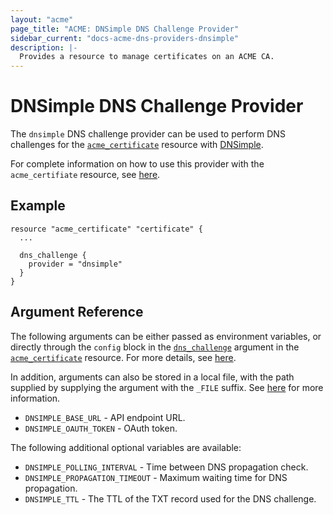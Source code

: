 ```yaml
---
layout: "acme"
page_title: "ACME: DNSimple DNS Challenge Provider"
sidebar_current: "docs-acme-dns-providers-dnsimple"
description: |-
  Provides a resource to manage certificates on an ACME CA.
---
```


# DNSimple DNS Challenge Provider

The `dnsimple` DNS challenge provider can be used to perform DNS challenges for
the [`acme_certificate`][resource-acme-certificate] resource with
[DNSimple][provider-service-page].

[resource-acme-certificate]: /docs/providers/acme/r/certificate.html
[provider-service-page]: https://dnsimple.com/

For complete information on how to use this provider with the `acme_certifiate`
resource, see [here][resource-acme-certificate-dns-challenges].

[resource-acme-certificate-dns-challenges]: /docs/providers/acme/r/certificate.html#using-dns-challenges

## Example

```hcl
resource "acme_certificate" "certificate" {
  ...

  dns_challenge {
    provider = "dnsimple"
  }
}
```

## Argument Reference

The following arguments can be either passed as environment variables, or
directly through the `config` block in the
[`dns_challenge`][resource-acme-certificate-dns-challenge-arg] argument in the
[`acme_certificate`][resource-acme-certificate] resource. For more details, see
[here][resource-acme-certificate-dns-challenges].

[resource-acme-certificate-dns-challenge-arg]: /docs/providers/acme/r/certificate.html#dns_challenge

In addition, arguments can also be stored in a local file, with the path
supplied by supplying the argument with the `_FILE` suffix. See
[here][acme-certificate-file-arg-example] for more information.

[acme-certificate-file-arg-example]: /docs/providers/acme/r/certificate.html#using-variable-files-for-provider-arguments

* `DNSIMPLE_BASE_URL` - API endpoint URL.
* `DNSIMPLE_OAUTH_TOKEN` - OAuth token.

The following additional optional variables are available:

* `DNSIMPLE_POLLING_INTERVAL` - Time between DNS propagation check.
* `DNSIMPLE_PROPAGATION_TIMEOUT` - Maximum waiting time for DNS propagation.
* `DNSIMPLE_TTL` - The TTL of the TXT record used for the DNS challenge.


